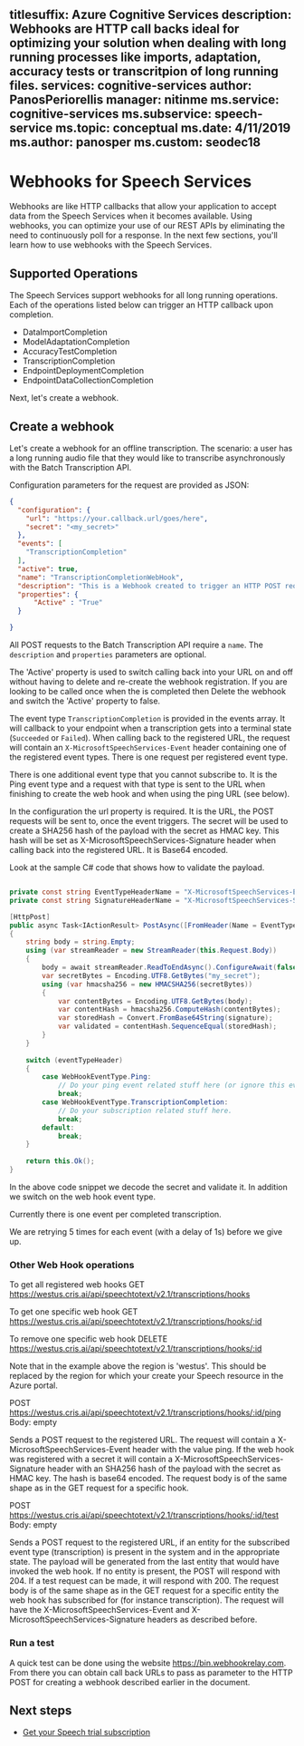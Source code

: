 titlesuffix: Azure Cognitive Services
description: Webhooks are HTTP call backs ideal for optimizing your solution when dealing with long running processes like imports, adaptation, accuracy tests or transcritpion of long running files.
services: cognitive-services
author: PanosPeriorellis
manager: nitinme
ms.service: cognitive-services
ms.subservice: speech-service
ms.topic: conceptual
ms.date: 4/11/2019
ms.author: panosper
ms.custom: seodec18
---

# Webhooks for Speech Services

Webhooks are like HTTP callbacks that allow your application to accept data from the Speech Services when it becomes available. Using webhooks, you can optimize your use of our REST APIs by eliminating the need to continuously poll for a response. In the next few sections, you'll learn how to use webhooks with the Speech Services.

## Supported Operations

The Speech Services support webhooks for all long running operations. Each of the operations listed below can trigger an HTTP callback upon completion. 

* DataImportCompletion
* ModelAdaptationCompletion
* AccuracyTestCompletion
* TranscriptionCompletion
* EndpointDeploymentCompletion
* EndpointDataCollectionCompletion

Next, let's create a webhook.

## Create a webhook

Let's create a webhook for an offline transcription. The scenario: a user has a long running audio file that they would like to transcribe asynchronously with the Batch Transcription API. 

Configuration parameters for the request are provided as JSON:

```json
{
  "configuration": {
    "url": "https://your.callback.url/goes/here",
    "secret": "<my_secret>"
  },
  "events": [
    "TranscriptionCompletion"
  ],
  "active": true,
  "name": "TranscriptionCompletionWebHook",
  "description": "This is a Webhook created to trigger an HTTP POST request when my audio file transcription is completed.",
  "properties": {
      "Active" : "True"
  }

}
```
All POST requests to the Batch Transcription API require a `name`. The `description` and `properties` parameters are optional.

The 'Active' property is used to switch calling back into your URL on and off without having to delete and re-create the webhook registration. If you are looking to be called once when the is completed then Delete the webhook and switch the 'Active' property to false.

The event type `TranscriptionCompletion` is provided in the events array. It will callback to your endpoint when a transcription gets into a terminal state (`Succeeded` or `Failed`). When calling back to the registered URL, the request will contain an `X-MicrosoftSpeechServices-Event` header containing one of the registered event types. There is one request per registered event type. 

There is one additional event type that you cannot subscribe to. It is the Ping event type and a request with that type is sent to the URL when finishing to create the web hook and when using the ping URL (see below). 

In the configuration the url property is required. It is the URL, the POST requests will be sent to, once the event triggers. The secret will be used to create a SHA256 hash of the payload with the secret as HMAC key. This hash will be set as X-MicrosoftSpeechServices-Signature header when calling back into the registered URL. It is Base64 encoded. 

Look at the sample C# code that shows how to validate the payload. 

```csharp

private const string EventTypeHeaderName = "X-MicrosoftSpeechServices-Event";
private const string SignatureHeaderName = "X-MicrosoftSpeechServices-Signature";

[HttpPost]
public async Task<IActionResult> PostAsync([FromHeader(Name = EventTypeHeaderName)]WebHookEventType eventTypeHeader, [FromHeader(Name = SignatureHeaderName)]string signature)
{
    string body = string.Empty;
    using (var streamReader = new StreamReader(this.Request.Body))
    {
        body = await streamReader.ReadToEndAsync().ConfigureAwait(false);
        var secretBytes = Encoding.UTF8.GetBytes("my_secret");
        using (var hmacsha256 = new HMACSHA256(secretBytes))
        {
            var contentBytes = Encoding.UTF8.GetBytes(body);
            var contentHash = hmacsha256.ComputeHash(contentBytes);
            var storedHash = Convert.FromBase64String(signature);
            var validated = contentHash.SequenceEqual(storedHash);
        }
    }
 
    switch (eventTypeHeader)
    {
        case WebHookEventType.Ping:
            // Do your ping event related stuff here (or ignore this event)
            break;
        case WebHookEventType.TranscriptionCompletion:
            // Do your subscription related stuff here.
            break;
        default:
            break;
    }
 
    return this.Ok();
}

```
In the above code snippet we decode the secret and validate it. In addition we switch on the web hook event type.

Currently there is one event per completed transcription.

We are retrying 5 times for each event (with a delay of 1s) before we give up.

### Other Web Hook operations

To get all registered web hooks
GET https://westus.cris.ai/api/speechtotext/v2.1/transcriptions/hooks

To get one specific web hook
GET https://westus.cris.ai/api/speechtotext/v2.1/transcriptions/hooks/:id

To remove one specific web hook
DELETE https://westus.cris.ai/api/speechtotext/v2.1/transcriptions/hooks/:id

Note that in the example above the region is 'westus'. This should be replaced by the region for which your create your Speech resource in the Azure portal.

POST https://westus.cris.ai/api/speechtotext/v2.1/transcriptions/hooks/:id/ping
Body: empty

Sends a POST request to the registered URL. The request will contain a X-MicrosoftSpeechServices-Event header with the value ping. If the web hook was registered with a secret it will contain a X-MicrosoftSpeechServices-Signature header with an SHA256 hash of the payload with the secret as HMAC key. The hash is base64 encoded. The request body is of the same shape as in the GET request for a specific hook.

POST https://westus.cris.ai/api/speechtotext/v2.1/transcriptions/hooks/:id/test
Body: empty

Sends a POST request to the registered URL, if an entity for the subscribed event type (transcription) is present in the system and in the appropriate state. The payload will be generated from the last entity that would have invoked the web hook. If no entity is present, the POST will respond with 204. If a test request can be made, it will respond with 200. The request body is of the same shape as in the GET request for a specific entity the web hook has subscribed for (for instance transcription). The request will have the X-MicrosoftSpeechServices-Event and X-MicrosoftSpeechServices-Signature headers as described before.

### Run a test

A quick test can be done using the website https://bin.webhookrelay.com. From there you can obtain call back URLs to pass as parameter to the HTTP POST for creating a webhook described earlier in the document.

## Next steps

* [Get your Speech trial subscription](https://azure.microsoft.com/try/cognitive-services/)
